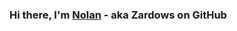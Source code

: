 ### Hi there, I'm [Nolan][LinkedIn] - aka Zardows on GitHub

[LinkedIn]: https://www.linkedin.com/in/nolan-routel-985baa177/?locale=en_US